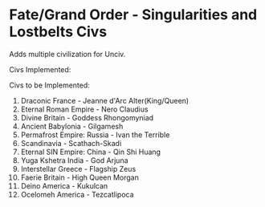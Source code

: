 # Fate/Grand Order - Singularities and Lostbelts Civs

Adds multiple civilization for Unciv.

Civs Implemented:


Civs to be Implemented:
1. Draconic France - Jeanne d'Arc Alter(King/Queen)
2. Eternal Roman Empire - Nero Claudius
3. Divine Britain - Goddess Rhongomyniad
4. Ancient Babylonia - Gilgamesh
5. Permafrost Empire: Russia - Ivan the Terrible
6. Scandinavia - Scathach-Skadi
7. Eternal SIN Empire: China - Qin Shi Huang
8. Yuga Kshetra India - God Arjuna
9. Interstellar Greece - Flagship Zeus
10. Faerie Britain - High Queen Morgan
11. Deino America - Kukulcan
12. Ocelomeh America - Tezcatlipoca
